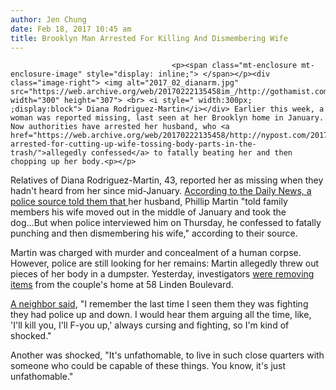 ```yaml
---
author: Jen Chung
date: Feb 18, 2017 10:45 am
title: Brooklyn Man Arrested For Killing And Dismembering Wife
---
```


	
										<p><span class="mt-enclosure mt-enclosure-image" style="display: inline;"> </span></p><div class="image-right"> <img alt="2017_02_dianarm.jpg" src="https://web.archive.org/web/20170222135458im_/http://gothamist.com/attachments/jen/2017_02_dianarm.jpg" width="300" height="307"> <br> <i style=" width:300px; ;display:block"> Diana Rodriguez-Martin</i></div> Earlier this week, a woman was reported missing, last seen at her Brooklyn home in January. Now authorities have arrested her husband, who <a href="https://web.archive.org/web/20170222135458/http://nypost.com/2017/02/17/man-arrested-for-cutting-up-wife-tossing-body-parts-in-the-trash/">allegedly confessed</a> to fatally beating her and then chopping up her body.<p></p>

<p>Relatives of Diana Rodriguez-Martin, 43, reported her as missing when they hadn&apos;t heard from her since mid-January. <a href="https://web.archive.org/web/20170222135458/http://www.nydailynews.com/new-york/brooklyn/brooklyn-man-admits-killed-wife-chopped-body-article-1.2975796">According to the Daily News, a police source told them that </a> her husband, Phillip Martin &quot;told family members his wife moved out in the middle of January and took the dog...But when police interviewed him on Thursday, he confessed to fatally punching and then dismembering his wife,&quot; according to their source. </p>

<p>Martin was charged with murder and concealment of a human corpse. However, police are still looking for her remains: Martin allegedly threw out pieces of her body in a dumpster. Yesterday, investigators <a href="https://web.archive.org/web/20170222135458/http://www.nbcnewyork.com/news/local/Husband-Arrested-Murder-Dismember-Brooklyn-Woman-414141763.html">were removing items</a> from the couple&apos;s home at 58 Linden Boulevard.</p>

<p><a href="https://web.archive.org/web/20170222135458/http://abc7ny.com/news/husband-charged-with-murder-in-wifes-disappearance-in-brooklyn/1760837/">A neighbor said</a>, &quot;I remember the last time I seen them they was fighting they had police up and down. I would hear them arguing all the time, like, &apos;I&apos;ll kill you, I&apos;ll F-you up,&apos; always cursing and fighting, so I&apos;m kind of shocked.&quot;</p>

<p>Another was shocked, &quot;It&apos;s unfathomable, to live in such close quarters with someone who could be capable of these things. You know, it&apos;s just unfathomable.&quot; </p>					
										
									
				